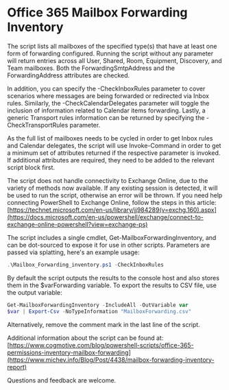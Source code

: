 # Office 365 Mailbox Forwarding Inventory

The script lists all mailboxes of the specified type(s) that have at least one form of forwarding configured. Running the script without any parameter will return entries across all User, Shared, Room, Equipment, Discovery, and Team mailboxes. Both the ForwardingSmtpAddress and the ForwardingAddress attributes are checked.

In addition, you can specify the -CheckInboxRules parameter to cover scenarios where messages are being forwarded or redirected via Inbox rules. Similarly, the -CheckCalendarDelegates parameter will toggle the inclusion of information related to Calendar items forwarding. Lastly, a generic Transport rules information can be returned by specifying the -CheckTransportRules parameter.

As the full list of mailboxes needs to be cycled in order to get Inbox rules and Calendar delegates, the script will use Invoke-Command in order to get a minimum set of attributes returned if the respective parameter is invoked. If additional attributes are required, they need to be added to the relevant script block first.

The script does not handle connectivity to Exchange Online, due to the variety of methods now available. If any existing session is detected, it will be used to run the script, otherwise an error will be thrown. If you need help connecting PowerShell to Exchange Online, follow the steps in this article: [https://technet.microsoft.com/en-us/library/jj984289(v=exchg.160).aspx](https://docs.microsoft.com/en-us/powershell/exchange/connect-to-exchange-online-powershell?view=exchange-ps)

The script includes a single cmdlet, Get-MailboxForwardingInventory, and can be dot-sourced to expose it for use in other scripts. Parameters are passed via splatting, here's an example usage:
```PowerShell
.\Mailbox_Forwarding_inventory.ps1 -CheckInboxRules
```
By default the script outputs the results to the console host and also stores them in the $varForwarding variable. To export the results to CSV file, use the output variable:
```PowerShell
Get-MailboxForwardingInventory -IncludeAll -OutVariable var    
$var | Export-Csv -NoTypeInformation "MailboxForwarding.csv"
```
Alternatively, remove the comment mark in the last line of the script. 
 
Additional information about the script can be found at: [https://www.cogmotive.com/blog/powershell-scripts/office-365-permissions-inventory-mailbox-forwarding](https://www.michev.info/Blog/Post/4438/mailbox-forwarding-inventory-report)

Questions and feedback are welcome.
